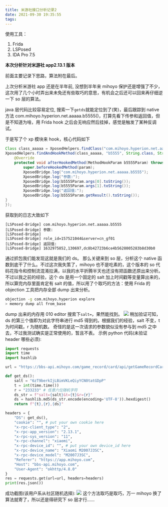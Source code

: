 ```yaml
---
title: 米游社接口分析记录2
date: 2021-09-30 19:35:55
tags:
---
```

使用工具：

1. Frida
2. LSPosed
3. IDA Pro 7.5

**本次分析针对米游社 app2.13.1 版本**

前面主要记录下思路，算法附在最后。

上次分析米游社 app 还是在半年前, 没想到半年来 mihoyo 保护还是增强了不少，这次用了几个小时弄出来未免还有些取巧的意思，有机会之后还可以回来再仔细逆一下 so 层的算法。

java 层代码比较容易定位, 搜索一下`getds`就能定位到了(笑)，最后跟踪到 native 方法 com.mihoyo.hyperion.net.aaaaa.b5555()，打算先看下传参和返回值，但是不知道为啥，用 Frida hook 之后会无响应然后挂掉，感觉是触发了某种反调试。  

于是写了个 xp 模块来 hook，核心代码如下

```java
Class class_aaaaa = XposedHelpers.findClass("com.mihoyo.hyperion.net.aaaaa", cl);
XposedHelpers.findAndHookMethod(class_aaaaa, "b5555", String.class, String.class, new XC_MethodHook() {
    @Override
    protected void afterHookedMethod(MethodHookParam b5555Param) throws Throwable {
        super.beforeHookedMethod(param);
        XposedBridge.log("com.mihoyo.hyperion.net.aaaaa.b5555");
        XposedBridge.log("参数:");
        XposedBridge.log(b5555Param.args[0].toString());
        XposedBridge.log(b5555Param.args[1].toString());
        XposedBridge.log("返回值:");
        XposedBridge.log(b5555Param.getResult().toString());
}
});
```

获取到的日志大致如下

```text
[LSPosed-Bridge] com.mihoyo.hyperion.net.aaaaa.b5555
[LSPosed-Bridge] 参数:
[LSPosed-Bridge]
[LSPosed-Bridge] role_id=157521044&server=cn_gf01
[LSPosed-Bridge] 返回值:
[LSPosed-Bridge] 1632975852,130697,dc8b42723b6ce4b5628005283b8d30b0
```

通过抓包我们能发现这就是我们的 ds。
那么关键来到 so 层，分析这个 native 函数到底干了什么。不过这次我失策了，mihoyo 也不是吃素的，这个版本的 so 代码花指令和控制流混淆拉满，以我的水平折腾半天也还没有把函数还原出来分析。  
不过以我之前的经验，这个 ds 是用一个固定的 salt 加上时间戳等变量算出来的，所以算完内存里面肯定有 salt 的值，所以用了个取巧的方法：使用 Frida 的 objection 工具把内存全部 dump 出来分析。

```bash
objection -g com.mihoyo.hyperion explore
> memory dump all from_base
```

dump 出来的内存用 010 editor 搜索下`salt=`，果然能找到。
![](1633003588907.png)
稍加验证可知，ds 的第三个值即为对此字符串进行 md5 得到的。根据我们的经验，salt 不变，t 为时间戳，r 为随机数。
奇怪的是这一次请求的参数貌似没有参与到 md5 之中去，不过我测试确实是正常使用的，暂且不表。
示例 python 代码(未验证 header 哪些必须):

```python
import requests
import time
import hashlib

url = "https://bbs-api.mihoyo.com/game_record/card/api/getGameRecordCard?uid=210749580"

def get_ds():
    salt = "6zT9berkIjLBimVKLeQiyYCN0tatGDpP"
    t = int(time.time())
    r = "233233" # 任意六位随机字符
    ds_str = f"salt={salt}&t={t}&r={r}"
    ds = hashlib.md5(ds_str.encode(encoding='UTF-8')).hexdigest()
    return f"{t},{r},{ds}"

headers = {
    "DS": get_ds(),
    "cookie": "", # put your own cookie here
    "x-rpc-client_type": "2",
    "x-rpc-app_version": "2.13.1",
    "x-rpc-sys_version": "11",
    "x-rpc-channel": "xiaomi",
    "x-rpc-device_id": "", # put your own device_id here
    "x-rpc-device_name": "Xiaomi M2007J3SC",
    "x-rpc-device_model": "M2007J3SC",
    "Referer": "https://app.mihoyo.com",
    "Host": "bbs-api.mihoyo.com",
    "User-Agent": "okhttp/4.8.0"
}
res = requests.get(url=url, headers=headers)
print(res.json())
```

成功截图(该用户系从社区随机选择):
![](1633003990358.png)
这个方法取巧是取巧，万一 mihoyo 换了算法就寄了，所以还是得研究下 so 层才行......
